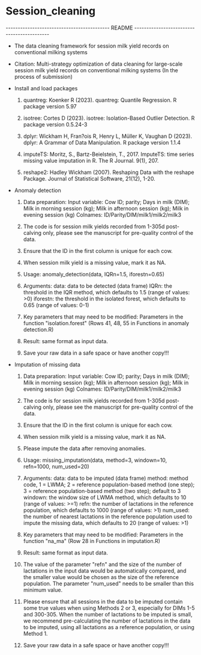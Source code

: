 # Session_cleaning

------------------------------------------- README -------------------------------------------

* The data cleaning framework for session milk yield records on conventional milking systems

* Citation: Multi-strategy optimization of data cleaning for large-scale session milk yield records on conventional milking systems (In the process of submission)

* Install and load packages
    1) quantreg: Koenker R (2023). quantreg: Quantile Regression. R package version 5.97
    
    2) isotree: Cortes D (2023). isotree: Isolation-Based Outlier Detection. R package version 0.5.24-3
    
    3. dplyr: Wickham H, Fran?ois R, Henry L, Müller K, Vaughan D (2023). dplyr: A Grammar of Data Manipulation. R package version 1.1.4
    
    4. imputeTS: Moritz, S., Bartz-Beielstein, T., 2017. ImputeTS: time series missing value imputation in R. The R Journal. 9(1), 207.
    
    5. reshape2: Hadley Wickham (2007). Reshaping Data with the reshape Package. Journal of Statistical Software, 21(12), 1-20.

* Anomaly detection
    1. Data preparation:
        Input variable: Cow ID; parity; Days in milk (DIM); Milk in morning session (kg); Milk in afternoon session (kg); Milk in evening session (kg)
        Colnames: ID/Parity/DIM/milk1/milk2/milk3
        
    2. The code is for session milk yields recorded from 1-305d post-calving only, please see the manuscript for pre-quality control of the data.
    
    3. Ensure that the ID in the first column is unique for each cow.
    
    4. When session milk yield is a missing value, mark it as NA.
    
    5. Usage: anomaly_detection(data, IQRn=1.5, iforestn=0.65)
    
    6. Arguments:
        data: data to be detected (data frame)
        IQRn: the threshold in the IQR method, which defaults to 1.5 (range of values: >0)
        iforestn: the threshold in the isolated forest, which defaults to 0.65 (range of values: 0-1)
    
    7. Key parameters that may need to be modified:
        Parameters in the function "isolation.forest" (Rows 41, 48, 55 in Functions in anomaly detection.R)
    
    8. Result: same format as input data.
    
    9. Save your raw data in a safe space or have another copy!!!

* Imputation of missing data
    1. Data preparation:
        Input variable: Cow ID; parity; Days in milk (DIM); Milk in morning session (kg); Milk in afternoon session (kg); Milk in evening session (kg)
        Colnames: ID/Parity/DIM/milk1/milk2/milk3
    
    2. The code is for session milk yields recorded from 1-305d post-calving only, please see the manuscript for pre-quality control of the data.
    
    3. Ensure that the ID in the first column is unique for each cow.
    
    4. When session milk yield is a missing value, mark it as NA.
    
    5. Please impute the data after removing anomalies.
    
    6. Usage: missing_imputation(data, method=3, windown=10, refn=1000, num_used=20)
    
    7. Arguments: 
        data: data to be imputed (data frame)
        method: method code, 1 = LWMA; 2 = reference population-based method (one step); 3 = reference population-based method (two step); default to 3
        windown: the window size of LWMA method, which defaults to 10 (range of values: >=1)
        refn: the number of lactations in the reference population, which defaults to 1000 (range of values: >1)
        num_used: the number of nearest lactations in the reference population used to impute the missing data, which defaults to 20 (range of values: >1)
    
    8. Key parameters that may need to be modified:
        Parameters in the function "na_ma" (Row 28 in Functions in imputation.R)
    
    9. Result: same format as input data.
    
    10. The value of the parameter "refn" and the size of the number of lactations in the input data would be automatically compared, and the smaller value would be chosen as the size of the reference population. The parameter "num_used" needs to be smaller than this minimum value.
    
    11. Please ensure that all sessions in the data to be imputed contain some true values when using Methods 2 or 3, especially for DIMs 1-5 and 300-305. When the number of lactations to be imputed is small, we recommend pre-calculating the number of lactations in the data to be imputed, using all lactations as a reference population, or using Method 1.
    
    12. Save your raw data in a safe space or have another copy!!!
